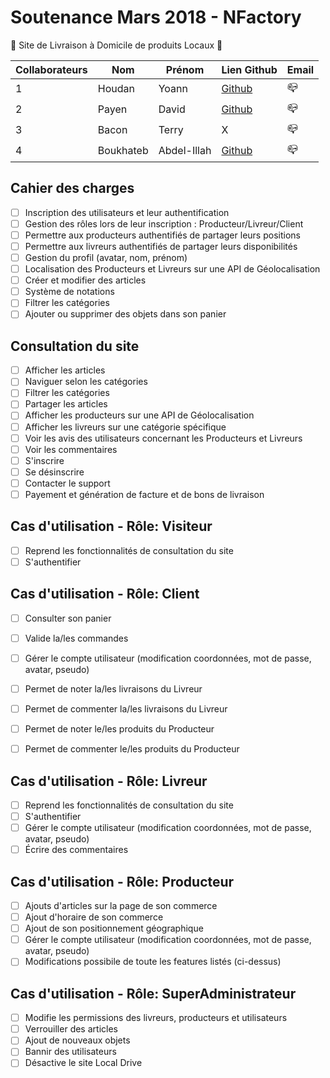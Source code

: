 # Soutenance Mars 2018 - NFactory
 
:triangular_flag_on_post: Site de Livraison à Domicile de produits Locaux :triangular_flag_on_post:

Collaborateurs | Nom | Prénom | Lien Github | Email
------------ | ------------- | ------------- | ------------- | -------------
1 | Houdan | Yoann | [Github](https://github.com/HoudanYoann) | :mailbox_closed:
2 | Payen | David | [Github](https://github.com/David761) | :mailbox_closed:
3 | Bacon | Terry | X | :mailbox_closed:
4 | Boukhateb | Abdel-Illah | [Github](https://github.com/Abdel760) | :mailbox_closed:


## Cahier des charges 

- [ ] Inscription des utilisateurs et leur authentification
- [ ] Gestion des rôles lors de leur inscription : Producteur/Livreur/Client 
- [ ] Permettre aux producteurs authentifiés de partager leurs positions
- [ ] Permettre aux livreurs authentifiés de partager leurs disponibilités
- [ ] Gestion du profil (avatar, nom, prénom)
- [ ] Localisation des Producteurs et Livreurs sur une API de Géolocalisation
- [ ] Créer et modifier des articles
- [ ] Système de notations
- [ ] Filtrer les catégories
- [ ] Ajouter ou supprimer des objets dans son panier

## Consultation du site

- [ ] Afficher les articles
- [ ] Naviguer selon les catégories
- [ ] Filtrer les catégories
- [ ] Partager les articles
- [ ] Afficher les producteurs sur une API de Géolocalisation
- [ ] Afficher les livreurs sur une catégorie spécifique
- [ ] Voir les avis des utilisateurs concernant les Producteurs et Livreurs
- [ ] Voir les commentaires
- [ ] S'inscrire
- [ ] Se désinscrire
- [ ] Contacter le support
- [ ] Payement et génération de facture et de bons de livraison

## Cas d'utilisation - Rôle: Visiteur

- [ ] Reprend les fonctionnalités de consultation du site
- [ ] S'authentifier 

## Cas d'utilisation - Rôle: Client
- [ ] Consulter son panier
- [ ] Valide la/les commandes
- [ ] Gérer le compte utilisateur (modification coordonnées, mot de passe, avatar, pseudo)
- [ ] Permet de noter la/les livraisons du Livreur
- [ ] Permet de commenter la/les livraisons du Livreur
- [ ] Permet de noter le/les produits du Producteur
- [ ] Permet de commenter le/les produits du Producteur


## Cas d'utilisation - Rôle: Livreur

- [ ] Reprend les fonctionnalités de consultation du site
- [ ] S'authentifier 
- [ ] Gérer le compte utilisateur (modification coordonnées, mot de passe, avatar, pseudo)
- [ ] Écrire des commentaires

## Cas d'utilisation - Rôle: Producteur

- [ ] Ajouts d'articles sur la page de son commerce
- [ ] Ajout d'horaire de son commerce
- [ ] Ajout de son positionnement géographique
- [ ] Gérer le compte utilisateur (modification coordonnées, mot de passe, avatar, pseudo)
- [ ] Modifications possibile de toute les features listés (ci-dessus)

## Cas d'utilisation - Rôle: SuperAdministrateur

- [ ] Modifie les permissions des livreurs, producteurs et utilisateurs
- [ ] Verrouiller des articles
- [ ] Ajout de nouveaux objets
- [ ] Bannir des utilisateurs
- [ ] Désactive le site Local Drive
